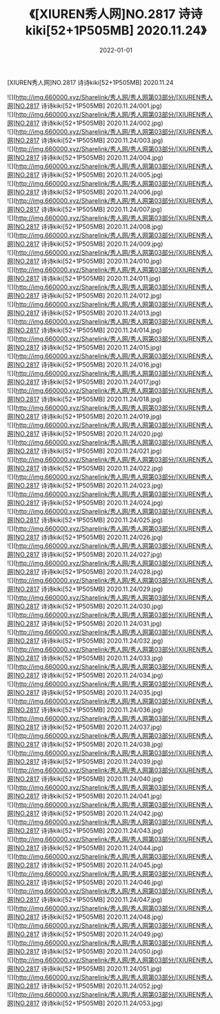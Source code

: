 ﻿---
layout: post
title:  《[XIUREN秀人网]NO.2817 诗诗kiki[52+1P505MB] 2020.11.24》
date:   2022-01-01
img: http://img.660000.xyz/Sharelink/秀人网/秀人网第03部分/[XIUREN秀人网]NO.2817 诗诗kiki[52+1P505MB] 2020.11.24/000.jpg
categories: [美女, 清纯, 唯美]
---

[XIUREN秀人网]NO.2817 诗诗kiki[52+1P505MB] 2020.11.24

 ![](http://img.660000.xyz/Sharelink/秀人网/秀人网第03部分/[XIUREN秀人网]NO.2817 诗诗kiki[52+1P505MB] 2020.11.24/001.jpg) <br>![](http://img.660000.xyz/Sharelink/秀人网/秀人网第03部分/[XIUREN秀人网]NO.2817 诗诗kiki[52+1P505MB] 2020.11.24/002.jpg) <br>![](http://img.660000.xyz/Sharelink/秀人网/秀人网第03部分/[XIUREN秀人网]NO.2817 诗诗kiki[52+1P505MB] 2020.11.24/003.jpg) <br>![](http://img.660000.xyz/Sharelink/秀人网/秀人网第03部分/[XIUREN秀人网]NO.2817 诗诗kiki[52+1P505MB] 2020.11.24/004.jpg) <br>![](http://img.660000.xyz/Sharelink/秀人网/秀人网第03部分/[XIUREN秀人网]NO.2817 诗诗kiki[52+1P505MB] 2020.11.24/005.jpg) <br>![](http://img.660000.xyz/Sharelink/秀人网/秀人网第03部分/[XIUREN秀人网]NO.2817 诗诗kiki[52+1P505MB] 2020.11.24/006.jpg) <br>![](http://img.660000.xyz/Sharelink/秀人网/秀人网第03部分/[XIUREN秀人网]NO.2817 诗诗kiki[52+1P505MB] 2020.11.24/007.jpg) <br>![](http://img.660000.xyz/Sharelink/秀人网/秀人网第03部分/[XIUREN秀人网]NO.2817 诗诗kiki[52+1P505MB] 2020.11.24/008.jpg) <br>![](http://img.660000.xyz/Sharelink/秀人网/秀人网第03部分/[XIUREN秀人网]NO.2817 诗诗kiki[52+1P505MB] 2020.11.24/009.jpg) <br>![](http://img.660000.xyz/Sharelink/秀人网/秀人网第03部分/[XIUREN秀人网]NO.2817 诗诗kiki[52+1P505MB] 2020.11.24/010.jpg) <br>![](http://img.660000.xyz/Sharelink/秀人网/秀人网第03部分/[XIUREN秀人网]NO.2817 诗诗kiki[52+1P505MB] 2020.11.24/011.jpg) <br>![](http://img.660000.xyz/Sharelink/秀人网/秀人网第03部分/[XIUREN秀人网]NO.2817 诗诗kiki[52+1P505MB] 2020.11.24/012.jpg) <br>![](http://img.660000.xyz/Sharelink/秀人网/秀人网第03部分/[XIUREN秀人网]NO.2817 诗诗kiki[52+1P505MB] 2020.11.24/013.jpg) <br>![](http://img.660000.xyz/Sharelink/秀人网/秀人网第03部分/[XIUREN秀人网]NO.2817 诗诗kiki[52+1P505MB] 2020.11.24/014.jpg) <br>![](http://img.660000.xyz/Sharelink/秀人网/秀人网第03部分/[XIUREN秀人网]NO.2817 诗诗kiki[52+1P505MB] 2020.11.24/015.jpg) <br>![](http://img.660000.xyz/Sharelink/秀人网/秀人网第03部分/[XIUREN秀人网]NO.2817 诗诗kiki[52+1P505MB] 2020.11.24/016.jpg) <br>![](http://img.660000.xyz/Sharelink/秀人网/秀人网第03部分/[XIUREN秀人网]NO.2817 诗诗kiki[52+1P505MB] 2020.11.24/017.jpg) <br>![](http://img.660000.xyz/Sharelink/秀人网/秀人网第03部分/[XIUREN秀人网]NO.2817 诗诗kiki[52+1P505MB] 2020.11.24/018.jpg) <br>![](http://img.660000.xyz/Sharelink/秀人网/秀人网第03部分/[XIUREN秀人网]NO.2817 诗诗kiki[52+1P505MB] 2020.11.24/019.jpg) <br>![](http://img.660000.xyz/Sharelink/秀人网/秀人网第03部分/[XIUREN秀人网]NO.2817 诗诗kiki[52+1P505MB] 2020.11.24/020.jpg) <br>![](http://img.660000.xyz/Sharelink/秀人网/秀人网第03部分/[XIUREN秀人网]NO.2817 诗诗kiki[52+1P505MB] 2020.11.24/021.jpg) <br>![](http://img.660000.xyz/Sharelink/秀人网/秀人网第03部分/[XIUREN秀人网]NO.2817 诗诗kiki[52+1P505MB] 2020.11.24/022.jpg) <br>![](http://img.660000.xyz/Sharelink/秀人网/秀人网第03部分/[XIUREN秀人网]NO.2817 诗诗kiki[52+1P505MB] 2020.11.24/023.jpg) <br>![](http://img.660000.xyz/Sharelink/秀人网/秀人网第03部分/[XIUREN秀人网]NO.2817 诗诗kiki[52+1P505MB] 2020.11.24/024.jpg) <br>![](http://img.660000.xyz/Sharelink/秀人网/秀人网第03部分/[XIUREN秀人网]NO.2817 诗诗kiki[52+1P505MB] 2020.11.24/025.jpg) <br>![](http://img.660000.xyz/Sharelink/秀人网/秀人网第03部分/[XIUREN秀人网]NO.2817 诗诗kiki[52+1P505MB] 2020.11.24/026.jpg) <br>![](http://img.660000.xyz/Sharelink/秀人网/秀人网第03部分/[XIUREN秀人网]NO.2817 诗诗kiki[52+1P505MB] 2020.11.24/027.jpg) <br>![](http://img.660000.xyz/Sharelink/秀人网/秀人网第03部分/[XIUREN秀人网]NO.2817 诗诗kiki[52+1P505MB] 2020.11.24/028.jpg) <br>![](http://img.660000.xyz/Sharelink/秀人网/秀人网第03部分/[XIUREN秀人网]NO.2817 诗诗kiki[52+1P505MB] 2020.11.24/029.jpg) <br>![](http://img.660000.xyz/Sharelink/秀人网/秀人网第03部分/[XIUREN秀人网]NO.2817 诗诗kiki[52+1P505MB] 2020.11.24/030.jpg) <br>![](http://img.660000.xyz/Sharelink/秀人网/秀人网第03部分/[XIUREN秀人网]NO.2817 诗诗kiki[52+1P505MB] 2020.11.24/031.jpg) <br>![](http://img.660000.xyz/Sharelink/秀人网/秀人网第03部分/[XIUREN秀人网]NO.2817 诗诗kiki[52+1P505MB] 2020.11.24/032.jpg) <br>![](http://img.660000.xyz/Sharelink/秀人网/秀人网第03部分/[XIUREN秀人网]NO.2817 诗诗kiki[52+1P505MB] 2020.11.24/033.jpg) <br>![](http://img.660000.xyz/Sharelink/秀人网/秀人网第03部分/[XIUREN秀人网]NO.2817 诗诗kiki[52+1P505MB] 2020.11.24/034.jpg) <br>![](http://img.660000.xyz/Sharelink/秀人网/秀人网第03部分/[XIUREN秀人网]NO.2817 诗诗kiki[52+1P505MB] 2020.11.24/035.jpg) <br>![](http://img.660000.xyz/Sharelink/秀人网/秀人网第03部分/[XIUREN秀人网]NO.2817 诗诗kiki[52+1P505MB] 2020.11.24/036.jpg) <br>![](http://img.660000.xyz/Sharelink/秀人网/秀人网第03部分/[XIUREN秀人网]NO.2817 诗诗kiki[52+1P505MB] 2020.11.24/037.jpg) <br>![](http://img.660000.xyz/Sharelink/秀人网/秀人网第03部分/[XIUREN秀人网]NO.2817 诗诗kiki[52+1P505MB] 2020.11.24/038.jpg) <br>![](http://img.660000.xyz/Sharelink/秀人网/秀人网第03部分/[XIUREN秀人网]NO.2817 诗诗kiki[52+1P505MB] 2020.11.24/039.jpg) <br>![](http://img.660000.xyz/Sharelink/秀人网/秀人网第03部分/[XIUREN秀人网]NO.2817 诗诗kiki[52+1P505MB] 2020.11.24/040.jpg) <br>![](http://img.660000.xyz/Sharelink/秀人网/秀人网第03部分/[XIUREN秀人网]NO.2817 诗诗kiki[52+1P505MB] 2020.11.24/041.jpg) <br>![](http://img.660000.xyz/Sharelink/秀人网/秀人网第03部分/[XIUREN秀人网]NO.2817 诗诗kiki[52+1P505MB] 2020.11.24/042.jpg) <br>![](http://img.660000.xyz/Sharelink/秀人网/秀人网第03部分/[XIUREN秀人网]NO.2817 诗诗kiki[52+1P505MB] 2020.11.24/043.jpg) <br>![](http://img.660000.xyz/Sharelink/秀人网/秀人网第03部分/[XIUREN秀人网]NO.2817 诗诗kiki[52+1P505MB] 2020.11.24/044.jpg) <br>![](http://img.660000.xyz/Sharelink/秀人网/秀人网第03部分/[XIUREN秀人网]NO.2817 诗诗kiki[52+1P505MB] 2020.11.24/045.jpg) <br>![](http://img.660000.xyz/Sharelink/秀人网/秀人网第03部分/[XIUREN秀人网]NO.2817 诗诗kiki[52+1P505MB] 2020.11.24/046.jpg) <br>![](http://img.660000.xyz/Sharelink/秀人网/秀人网第03部分/[XIUREN秀人网]NO.2817 诗诗kiki[52+1P505MB] 2020.11.24/047.jpg) <br>![](http://img.660000.xyz/Sharelink/秀人网/秀人网第03部分/[XIUREN秀人网]NO.2817 诗诗kiki[52+1P505MB] 2020.11.24/048.jpg) <br>![](http://img.660000.xyz/Sharelink/秀人网/秀人网第03部分/[XIUREN秀人网]NO.2817 诗诗kiki[52+1P505MB] 2020.11.24/049.jpg) <br>![](http://img.660000.xyz/Sharelink/秀人网/秀人网第03部分/[XIUREN秀人网]NO.2817 诗诗kiki[52+1P505MB] 2020.11.24/050.jpg) <br>![](http://img.660000.xyz/Sharelink/秀人网/秀人网第03部分/[XIUREN秀人网]NO.2817 诗诗kiki[52+1P505MB] 2020.11.24/051.jpg) <br>![](http://img.660000.xyz/Sharelink/秀人网/秀人网第03部分/[XIUREN秀人网]NO.2817 诗诗kiki[52+1P505MB] 2020.11.24/052.jpg) <br>![](http://img.660000.xyz/Sharelink/秀人网/秀人网第03部分/[XIUREN秀人网]NO.2817 诗诗kiki[52+1P505MB] 2020.11.24/053.jpg) <br>